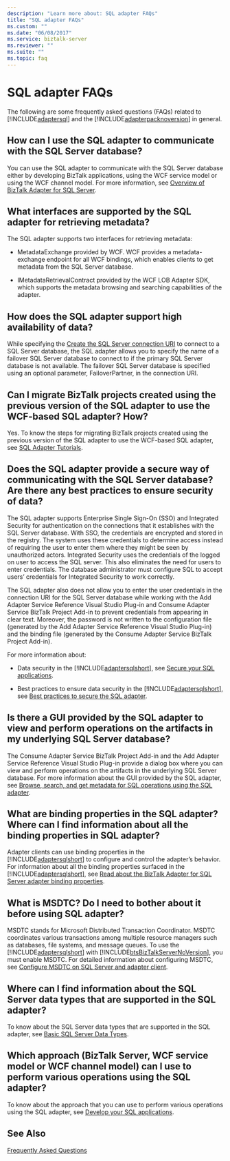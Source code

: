 ```yaml
---
description: "Learn more about: SQL adapter FAQs"
title: "SQL adapter FAQs"
ms.custom: ""
ms.date: "06/08/2017"
ms.service: biztalk-server
ms.reviewer: ""
ms.suite: ""
ms.topic: faq
---
```

# SQL adapter FAQs
The following are some frequently asked questions (FAQs) related to [!INCLUDE[adaptersql](../../includes/adaptersql-md.md)] and the [!INCLUDE[adapterpacknoversion](../../includes/adapterpacknoversion-md.md)] in general.  
  
## How can I use the SQL adapter to communicate with the SQL Server database?  
 You can use the SQL adapter to communicate with the SQL Server database either by developing BizTalk applications, using the WCF service model or using the WCF channel model. For more information, see [Overview of BizTalk Adapter for SQL Server](../../adapters-and-accelerators/adapter-sql/overview-of-biztalk-adapter-for-sql-server.md).  
  
## What interfaces are supported by the SQL adapter for retrieving metadata?  
 The SQL adapter supports two interfaces for retrieving metadata:  
  
-   MetadataExchange provided by WCF. WCF provides a metadata-exchange endpoint for all WCF bindings, which enables clients to get metadata from the SQL Server database.  
  
-   IMetadataRetrievalContract provided by the WCF LOB Adapter SDK, which supports the metadata browsing and searching capabilities of the adapter.  
  
## How does the SQL adapter support high availability of data?  
 While specifying the [Create the SQL Server connection URI](../../adapters-and-accelerators/adapter-sql/create-the-sql-server-connection-uri.md) to connect to a SQL Server database, the SQL adapter allows you to specify the name of a failover SQL Server database to connect to if the primary SQL Server database is not available. The failover SQL Server database is specified using an optional parameter, FailoverPartner, in the connection URI.  
  
## Can I migrate BizTalk projects created using the previous version of the SQL adapter to use the WCF-based SQL adapter? How?  
 Yes. To know the steps for migrating BizTalk projects created using the previous version of the SQL adapter to use the WCF-based SQL adapter, see [SQL Adapter Tutorials](../../adapters-and-accelerators/adapter-sql/sql-adapter-tutorials.md).  
  
## Does the SQL adapter provide a secure way of communicating with the SQL Server database?  Are there any best practices to ensure security of data?  
 The SQL adapter supports Enterprise Single Sign-On (SSO) and Integrated Security for authentication on the connections that it establishes with the SQL Server database. With SSO, the credentials are encrypted and stored in the registry. The system uses these credentials to determine access instead of requiring the user to enter them where they might be seen by unauthorized actors. Integrated Security uses the credentials of the logged on user to access the SQL server. This also eliminates the need for users to enter credentials. The database administrator must configure SQL to accept users’ credentials for Integrated Security to work correctly.  
  
 The SQL adapter also does not allow you to enter the user credentials in the connection URI for the SQL Server database while working with the Add Adapter Service Reference Visual Studio Plug-in and Consume Adapter Service BizTalk Project Add-in to prevent credentials from appearing in clear text. Moreover, the password is not written to the configuration file (generated by the Add Adapter Service Reference Visual Studio Plug-in) and the binding file (generated by the Consume Adapter Service BizTalk Project Add-in).  
  
 For more information about:  
  
- Data security in the [!INCLUDE[adaptersqlshort](../../includes/adaptersqlshort-md.md)], see [Secure your SQL applications](../../adapters-and-accelerators/adapter-sql/secure-your-sql-applications.md).  
  
- Best practices to ensure data security in the [!INCLUDE[adaptersqlshort](../../includes/adaptersqlshort-md.md)], see [Best practices to secure the SQL adapter](../../adapters-and-accelerators/adapter-sql/best-practices-to-secure-the-sql-adapter.md).  
  
## Is there a GUI provided by the SQL adapter to view and perform operations on the artifacts in my underlying SQL Server database?  
 The Consume Adapter Service BizTalk Project Add-in and the Add Adapter Service Reference Visual Studio Plug-in provide a dialog box where you can view and perform operations on the artifacts in the underlying SQL Server database. For more information about the GUI provided by the SQL adapter, see [Browse, search, and get metadata for SQL operations using the SQL adapter](../../adapters-and-accelerators/adapter-sql/browse-search-and-get-metadata-for-sql-operations-using-the-sql-adapter.md).  
  
## What are binding properties in the SQL adapter? Where can I find information about all the binding properties in SQL adapter?  
 Adapter clients can use binding properties in the [!INCLUDE[adaptersqlshort](../../includes/adaptersqlshort-md.md)] to configure and control the adapter’s behavior. For information about all the binding properties surfaced in the [!INCLUDE[adaptersqlshort](../../includes/adaptersqlshort-md.md)], see [Read about the BizTalk Adapter for SQL Server adapter binding properties](../../adapters-and-accelerators/adapter-sql/read-about-the-biztalk-adapter-for-sql-server-adapter-binding-properties.md).  
  
## What is MSDTC? Do I need to bother about it before using SQL adapter?  
 MSDTC stands for Microsoft Distributed Transaction Coordinator. MSDTC coordinates various transactions among multiple resource managers such as databases, file systems, and message queues. To use the [!INCLUDE[adaptersqlshort](../../includes/adaptersqlshort-md.md)] with [!INCLUDE[btsBizTalkServerNoVersion](../../includes/btsbiztalkservernoversion-md.md)], you must enable MSDTC. For detailed information about configuring MSDTC, see [Configure MSDTC on SQL Server and adapter client](../../adapters-and-accelerators/adapter-sql/configure-msdtc-on-sql-server-and-adapter-client.md).  
  
## Where can I find information about the SQL Server data types that are supported in the SQL adapter?  
 To know about the SQL Server data types that are supported in the SQL adapter, see [Basic SQL Server Data Types](../../adapters-and-accelerators/adapter-sql/basic-sql-server-data-types.md).  
  
## Which approach (BizTalk Server, WCF service model or WCF channel model) can I use to perform various operations using the SQL adapter?  
 To know about the approach that you can use to perform various operations using the SQL adapter, see [Develop your SQL applications](../../adapters-and-accelerators/adapter-sql/develop-your-sql-applications.md).  
  
 
## See Also  
 [Frequently Asked Questions](../../adapters-and-accelerators/frequently-asked-questions-for-the-biztalk-adapter-pack.yml)
 

